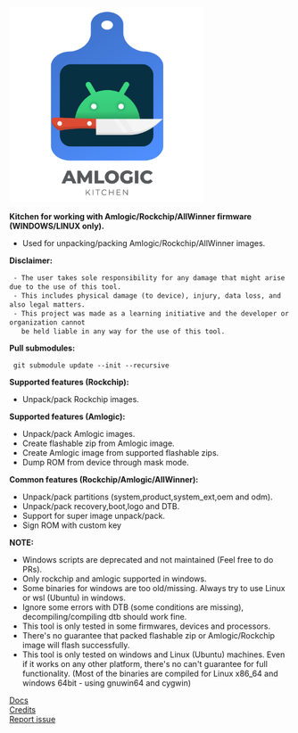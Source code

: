 <p align="left">
  <img src="docs/logo.png" width="350" >
</p>

<b>Kitchen for working with Amlogic/Rockchip/AllWinner firmware (WINDOWS/LINUX only).</b>

- Used for unpacking/packing Amlogic/Rockchip/AllWinner images.

<b>Disclaimer:</b>

     - The user takes sole responsibility for any damage that might arise due to the use of this tool.
     - This includes physical damage (to device), injury, data loss, and also legal matters.
     - This project was made as a learning initiative and the developer or organization cannot
       be held liable in any way for the use of this tool.

<b>Pull submodules:</b>

     git submodule update --init --recursive

<b>Supported features (Rockchip):</b>

- Unpack/pack Rockchip images.

<b>Supported features (Amlogic):</b>

- Unpack/pack Amlogic images.
- Create flashable zip from Amlogic image.
- Create Amlogic image from supported flashable zips.
- Dump ROM from device through mask mode.

<b>Common features (Rockchip/Amlogic/AllWinner):</b>

- Unpack/pack partitions (system,product,system_ext,oem and odm).
- Unpack/pack recovery,boot,logo and DTB.
- Support for super image unpack/pack.
- Sign ROM with custom key

<b>NOTE:</b>

- Windows scripts are deprecated and not maintained (Feel free to do PRs).
- Only rockchip and amlogic supported in windows.
- Some binaries for windows are too old/missing. Always try to use Linux or wsl (Ubuntu) in windows.
- Ignore some errors with DTB (some conditions are missing), decompiling/compiling dtb should work fine.
- This tool is only tested in some firmwares, devices and processors.
- There's no guarantee that packed flashable zip or Amlogic/Rockchip image will flash successfully.
- This tool is only tested on windows and Linux (Ubuntu) machines. Even if it works on any other platform,
  there's no can't guarantee for full functionality.
  (Most of the binaries are compiled for Linux x86_64 and windows 64bit - using gnuwin64 and cygwin)

[Docs](docs)<br/>
[Credits](docs/credits.md)<br/>
[Report issue](https://github.com/xKern/AmlogicKitchen/issues/new)
